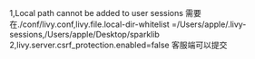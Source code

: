 
1,Local path  cannot be added to user sessions
需要在./conf/livy.conf,livy.file.local-dir-whitelist =/Users/apple/.livy-sessions,/Users/apple/Desktop/sparklib
2,livy.server.csrf_protection.enabled=false
客服端可以提交
